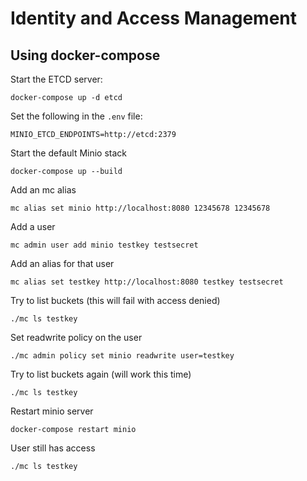 # Identity and Access Management

## Using docker-compose

Start the ETCD server:

```
docker-compose up -d etcd
```

Set the following in the `.env` file:

```
MINIO_ETCD_ENDPOINTS=http://etcd:2379
```

Start the default Minio stack

```
docker-compose up --build
```

Add an mc alias

```
mc alias set minio http://localhost:8080 12345678 12345678
```

Add a user

```
mc admin user add minio testkey testsecret
```

Add an alias for that user

```
mc alias set testkey http://localhost:8080 testkey testsecret
```

Try to list buckets (this will fail with access denied)

```
./mc ls testkey
```

Set readwrite policy on the user

```
./mc admin policy set minio readwrite user=testkey
```

Try to list buckets again (will work this time)

```
./mc ls testkey
```

Restart minio server

```
docker-compose restart minio
```

User still has access

```
./mc ls testkey
```